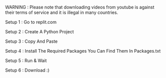 WARNING : Please note that downloading videos from youtube is against their terms of service and it is illegal in many countries.


Setup 1 : Go to replit.com

Setup 2 : Create A Python Project

Setup 3 : Copy And Paste

Setup 4 : Install The Required Packages You Can Find Them In Packages.txt

Setup 5 : Run & Wait

Setup 6 : Download :)
